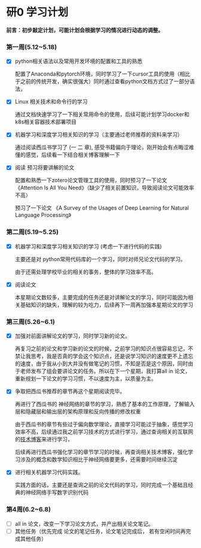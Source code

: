# 研0 学习计划

**前言：初步敲定计划，可能计划会根据学习的情况进行动态的调整。**

### 第一周(5.12~5.18)

- [x] python相关语法以及常用开发环境的配置和工具的熟悉

  配置了Anaconda和pytorch环境，同时学习了一下cursor工具的使用（相比于之前的传统开发，确实很强大）同时通过查看python文档方式过了一部分语法，

- [x] Linux 相关技术和命令行的学习

  通过文档快速学习了一下相关常用命令的使用，后续可能计划学习docker和k8s相关容器技术部署项目 

- [x] 机器学习和深度学习相关知识的学习（主要通过老师推荐的资料来学习）

   通过阅读西瓜书学习了 (一  二 章),  感受书籍偏向于理论，刚开始会有点晦涩难懂的感觉，后续看一下结合相关博客理解一下

- [x] 阅读 预习将要讲解的论文 

  配置和熟悉一下zotero论文管理工具的使用，同时预习了一下论文 《Attention Is All You Need》（缺少了相关前置知识，导致阅读论文可能效率不高）
  
  预习了一下论文 《A Survey of the Usages of Deep Learning for  Natural Language Processing》

### 第二周(5.19~5.25)

- [x] 机器学习和深度学习相关知识的学习 (考虑一下进行代码的实践)

  主要还是对 python常用代码库的一个学习，同时对师兄论文代码的学习。

  由于还需处理学校毕业的相关的事务，整体的学习效率不高。

- [x] 阅读论文 

  本星期论文数较多，主要完成的任务还是对讲解论文的学习，同时可能因为相关基础知识的缺失，理解的较为吃力，后续再下一周再加强本星期论文的学习

### 第三周(5.26~6.1)

- [x] 加强对前面讲解论文的学习，同时学习新的论文。

  再复习之前的论文和学习新的论文的时候，之前学习的知识点很容易忘记，不禁让我思考，我是否真的学会这个知识点，还是说学习知识的速度更不上遗忘的速度，由于我从小到大并没有做笔记的习惯，不知是否是这个原因，同时由于老师发布了组会要讲论文的任务。所以在下一个星期，我打算all in 论文，重新规划一下论文的学习习惯，不以速度为主，以质量为主。

- [x] 争取把西瓜书推荐的章节再这个星期阅读完毕。

  再进行了西瓜书的 神经网络的章节的学习，熟悉了基本的工作原理，了解输入层和隐藏层和输出层的架构原理和反向传播的修改权重

  由于西瓜书的章节有些过于偏向数学理论，直接学习可能过于抽象，感觉学习效率不高，后续通过我之前学习技术的方式进行学习，通过查询相关的互联网的[技术博客](https://blog.csdn.net/illikang/article/details/82019945)来进行学习，

  后续再进行西瓜书强化学习的章节学习的时候，再查询相关技术博客，强化学习涉及的概念和数学知识相比于神经网络要更多，还需要时间继续沉淀

- [x] 进行相关机器学习代码实践。

  实践方面的话，主要还是查询之前的论文代码的学习，同时完成一个基础且经典的神经网络手写数字识别代码

### 第4周(6.2~6.8)

- [ ] all in 论文，改变一下学习论文方式，并产出相关论文笔记。
- [ ] 其他任务（优先完成 论文的笔记任务，论文笔记完成后， 若有空闲时间再完成其他任务）
